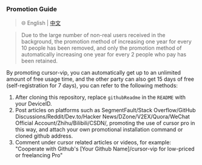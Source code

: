 ### Promotion Guide

> 🌐️ English | [中文](promotion_CN.md)

> Due to the large number of non-real users received in the background, the promotion method of increasing one year for every 10 people has been removed, and only the promotion method of automatically increasing one year for every 2 people who pay has been retained.

By promoting cursor-vip, you can automatically get up to an unlimited amount of free usage time, and the other party can also get 15 days of free (self-registration for 7 days), you can refer to the following methods:
1. After cloning this repository, replace `githubReadme` in the `README` with your DeviceID.
2. Post articles on platforms such as SegmentFault/Stack Overflow/GitHub Discussions/Reddit/Dev.to/Hacker News/DZone/V2EX/Quora/WeChat Official Account/Zhihu/Bilibili/CSDN/, promoting the use of cursor pro in this way, and attach your own promotional installation command or cloned github address.
3. Comment under cursor related articles or videos, for example: "Cooperate with Github's [Your Github Name]/cursor-vip for low-priced or freelancing Pro"
